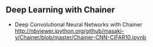 ## Deep Learning with Chainer  

* Deep Convolutional Neural Networks with Chainer  
http://nbviewer.ipython.org/github/masaki-y/Chainer/blob/master/Chainer-CNN-CIFAR10.ipynb
